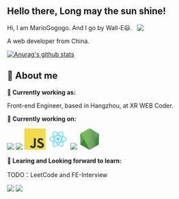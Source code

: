<h2>Hello there, Long may the sun shine!</h2>
<!-- <img src="https://media.giphy.com/media/Xbh5F28Dog6SjJCL8F/giphy.gif" width="50"><img src="https://media.giphy.com/media/RNQ4f8D08aWve2k15t/giphy.gif" width="50"> -->

<img align='right' src='https://user-images.githubusercontent.com/5713670/87202985-820dcb80-c2b6-11ea-9f56-7ec461c497c3.gif' width='200"'>

Hi, I am MarioGogogo. And I go by Wall-E😃.

A web developer from China.

[![Anurag's github stats](https://github-readme-stats.vercel.app/api?username=MarioGogogo&show_icons=true&theme=vue-dark)](https://github.com/anuraghazra/github-readme-stats)

## 👯 About me

**💼 Currently working as:**

Front-end Engineer, based in Hangzhou, at XR WEB Coder.

**🌱 Currently working on:**

<code><a href="javascript:;" target="_blank"><img height="50" src="https://cdn.svgporn.com/logos/html-5.svg"></a></code>
<code><a href="javascript:;" target="_blank"><img height="50" src="https://cdn.svgporn.com/logos/css-3.svg"></a></code>
<code><a href="javascript:;" target="_blank"><img height="50" src="https://raw.githubusercontent.com/github/explore/80688e429a7d4ef2fca1e82350fe8e3517d3494d/topics/javascript/javascript.png"></a></code>
<code><a href="javascript:;" target="_blank"><img height="50" src="https://raw.githubusercontent.com/github/explore/80688e429a7d4ef2fca1e82350fe8e3517d3494d/topics/react/react.png"></a></code>
<code><a href="javascript:;" target="_blank"><img height="50" src="https://cdn.svgporn.com/logos/vue.svg"></a></code>
<code><a href="javascript:;" target="_blank"><img height="50" src="https://raw.githubusercontent.com/github/explore/80688e429a7d4ef2fca1e82350fe8e3517d3494d/topics/nodejs/nodejs.png"></a></code>

**🎯 Learing and Looking forward to learn:**

TODO：LeetCode and FE-Interview

<code><a href="javascript:;" target="_blank"><img height="50" src="https://www.vectorlogo.zone/logos/nestjs/nestjs-icon.svg"></a></code>
<code><a href="javascript:;" target="_blank"><img height="50" src="https://www.vectorlogo.zone/logos/apple_objectivec/apple_objectivec-icon.svg"></a></code>

<!-- **📫  Reach me at:** -->

